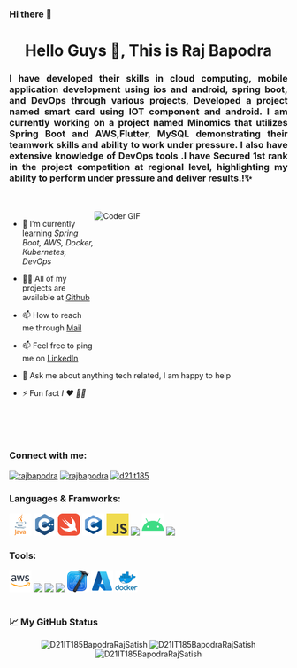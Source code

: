 ### Hi there 👋
<h1 align="center">Hello Guys 👋, This is Raj Bapodra</h1>
<h3 align="justify">I have developed their skills in cloud computing, mobile application development using ios and android, spring boot, and DevOps through various projects, Developed a project named smart card using IOT component and android. I am currently working on a project named Minomics that utilizes Spring Boot and AWS,Flutter, MySQL demonstrating their teamwork skills and ability to work under pressure. I also have extensive knowledge of DevOps tools .I have Secured 1st rank in the project competition at regional level, highlighting my ability to perform under pressure and deliver results.!✨</h3>
<br />
<br />
<img align="right" alt="Coder GIF" height=250 width=350 src="https://cdn.dribbble.com/users/730703/screenshots/6581243/avento.gif" width="50%" />

- 🌱 I’m currently learning *Spring Boot, AWS, Docker, Kubernetes, DevOps*

- 👨‍💻 All of my projects are available at [Github](https://github.com/D21IT185BapodraRajSatish?tab=repositories)

- 📫 How to reach me through [Mail](mailto:raj.bapodra@outlook.in)

- 📫 Feel free to ping me on [LinkedIn](https://www.linkedin.com/in/raj-bapodra/)

- 💬 Ask me about anything tech related, I am happy to help

- ⚡ Fun fact *I ❤ 👨‍💻*

<br />
<br />
<br />
<h3 align="left">Connect with me:</h3>
<p align="left">
<a href="https://www.linkedin.com/in/raj-bapodra/" target="blank"><img align="center" src="https://raw.githubusercontent.com/rahuldkjain/github-profile-readme-generator/master/src/images/icons/Social/linked-in-alt.svg" alt="rajbapodra" height="30" width="40" /></a>
<a href="https://www.codechef.com/users/raj_bapdra185" target="blank"><img align="center" src="https://cdn.jsdelivr.net/npm/simple-icons@3.1.0/icons/codechef.svg" alt="rajbapodra" height="30" width="40" /></a>
<a href="https://www.hackerrank.com/d21it185" target="blank"><img align="center" src="https://raw.githubusercontent.com/rahuldkjain/github-profile-readme-generator/master/src/images/icons/Social/hackerrank.svg" alt="d21it185" height="30" width="40" /></a>


<br />


<h3 align="left">Languages & Framworks:</h3>
<code><img height="40" src="https://raw.githubusercontent.com/github/explore/5c058a388828bb5fde0bcafd4bc867b5bb3f26f3/topics/java/java.png"></code>
<code><img height="40" src="https://raw.githubusercontent.com/github/explore/80688e429a7d4ef2fca1e82350fe8e3517d3494d/topics/cpp/cpp.png"></code>
<code><img height="40" src="https://raw.githubusercontent.com/github/explore/80688e429a7d4ef2fca1e82350fe8e3517d3494d/topics/swift/swift.png"></code>
<code><img height="40" src="https://raw.githubusercontent.com/github/explore/80688e429a7d4ef2fca1e82350fe8e3517d3494d/topics/c/c.png"></code>
<code><img height="40" src="https://raw.githubusercontent.com/github/explore/80688e429a7d4ef2fca1e82350fe8e3517d3494d/topics/javascript/javascript.png"></code>
<code><img height="40" src="https://images.g2crowd.com/uploads/product/image/large_detail/large_detail_9d63a0ed04b871d3dacc8647b7f0927d/spring-boot.png"></code>
<code><img height="40" src="https://raw.githubusercontent.com/github/explore/80688e429a7d4ef2fca1e82350fe8e3517d3494d/topics/android/android.png"></code>
<code><img height="40" src="https://upload.wikimedia.org/wikipedia/commons/4/4f/Csharp_Logo.png"></code>
<br/>

<h3 align="left">Tools:</h3>
<code><img height="40" src="https://raw.githubusercontent.com/github/explore/80688e429a7d4ef2fca1e82350fe8e3517d3494d/topics/aws/aws.png"></code>
<code><img height="40" src="https://upload.wikimedia.org/wikipedia/commons/thumb/e/e9/Jenkins_logo.svg/1200px-Jenkins_logo.svg.png"></code>
<code><img height="40" src="https://upload.wikimedia.org/wikipedia/commons/thumb/9/9c/IntelliJ_IDEA_Icon.svg/2048px-IntelliJ_IDEA_Icon.svg.png"></code>
<code><img height="40" src="https://w7.pngwing.com/pngs/512/824/png-transparent-visual-studio-code-hd-logo-thumbnail.png"></code>
<code><img height="40" src="https://raw.githubusercontent.com/github/explore/80688e429a7d4ef2fca1e82350fe8e3517d3494d/topics/xcode/xcode.png"></code>
<code><img height="40" src="https://raw.githubusercontent.com/github/explore/80688e429a7d4ef2fca1e82350fe8e3517d3494d/topics/azure/azure.png"></code>
<code><img height="40" src="https://raw.githubusercontent.com/github/explore/80688e429a7d4ef2fca1e82350fe8e3517d3494d/topics/docker/docker.png"></code>






<br/>

<br />

<h3 align="left">📈 My GitHub Status</h3>


<div align="center">
  <img height="180px" src="https://github-readme-stats-sigma-five.vercel.app/api/top-langs?username=D21IT185BapodraRajSatish&show_icons=true&locale=en&layout=compact" alt="D21IT185BapodraRajSatish"/>  
  <img height="180px" weight="250px" src="https://github-readme-stats-sigma-five.vercel.app/api?username=D21IT185BapodraRajSatish&show_icons=true&locale=en" alt="D21IT185BapodraRajSatish" />
  <img height="180px" src="https://github-readme-streak-stats.herokuapp.com/?user=D21IT185BapodraRajSatish&" alt="D21IT185BapodraRajSatish" />
</div>
<!--
**D21IT185BapodraRajSatish/D21IT185BapodraRajSatish** is a ✨ _special_ ✨ repository because its `README.md` (this file) appears on your GitHub profile.

Here are some ideas to get you started:

- 🔭 I’m currently working on ...
- 🌱 I’m currently learning ...
- 👯 I’m looking to collaborate on ...
- 🤔 I’m looking for help with ...
- 💬 Ask me about ...
- 📫 How to reach me: ...
- 😄 Pronouns: ...
- ⚡ Fun fact: ...
-->
